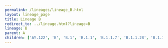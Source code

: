 ```yaml
---
permalink: /lineages/lineage_B.html
layout: lineage_page
title: Lineage B
redirect_to: ../lineage.html?lineage=B
lineage: B
parent: A
children: ['AY.122', 'B', 'B.1', 'B.1.1', 'B.1.1.7', 'B.1.1.28', 'B.1.1.142', 'B.1.1.529', 'B.1.243', 'B.1.351', 'B.1.617', 'B.1.617.2', 'B.1.621', 'BA.1.1', 'BA.2', 'BA.2.12.1', 'BA.2.86', 'BA.2.86.1', 'BA.2.86.2', 'BA.2.86.3', 'BA.4.6', 'BA.5', 'BA.5.1.5', 'BA.5.1.14', 'BA.5.2', 'P.1']
---
```

